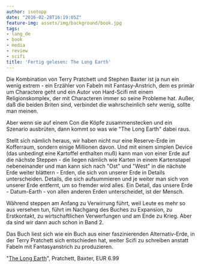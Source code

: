 ```yaml
---
author: isotopp
date: "2016-02-28T16:19:05Z"
feature-img: assets/img/background/book.jpg
tags:
- lang_de
- book
- media
- review
- scifi
title: 'Fertig gelesen: The Long Earth'
---
```

Die Kombination von Terry Pratchett und Stephen Baxter ist ja nun ein wenig extrem - ein Erzähler von Fabeln mit Fantasy-Anstrich, dem es primär um Charactere geht und ein Autor von Hard-Scifi mit einem Religionskomplex, der mit Characteren immer so seine Probleme hat. Außer, daß die beiden Briten sind, verbindet die wahrscheinlich sehr wenig, sollte man meinen.

Aber wenn sie auf einem Con die Köpfe zusammenstecken und ein Szenario ausbrüten, dann kommt so was wie "The Long Earth" dabei raus.

Stellt sich nämlich heraus, wir haben nicht nur eine Reserve-Erde im Kofferraum, sondern einige Millionen davon. Und mit einem simplen Device (das unbedingt eine Kartoffel enthalten muß) kann man von einer Erde auf die nächste Steppen - die liegen nämlich wie Karten in einem Kartenstapel nebeneinander und man kann sich nach "Ost" und "West" in die nächste Erde weiter blättern - Erden, die sich von unserer Erde in Details unterscheiden. Details, die sich aufsummieren und je weiter man sich von unserer Erde entfernt, um so fremder wird alles. Ein Detail, das unsere Erde - Datum-Earth - von allen anderen Erden unterscheidet, ist der Mensch.

Während steppen am Anfang zu Verwirrung führt, weil Leute es mehr so aus versehen tun, führt im Nachgang des Buches zu Expansion, zu Erstkontakt, zu wirtschaftlichen Verwerfungen und am Ende zu Krieg. Aber da sind wir dann auch schon in Band 2.

Das Buch liest sich wie ein Buch aus einer faszinierenden Alternativ-Erde, in der Terry Pratchett sich entschieden hat, weiter Scifi zu schreiben anstatt Fabeln mit Fantasyanstrich zu produzieren.


"[The Long Earth](http://www.amazon.de/dp/B0073E4FTI)", Pratchett, Baxter, EUR 6.99
